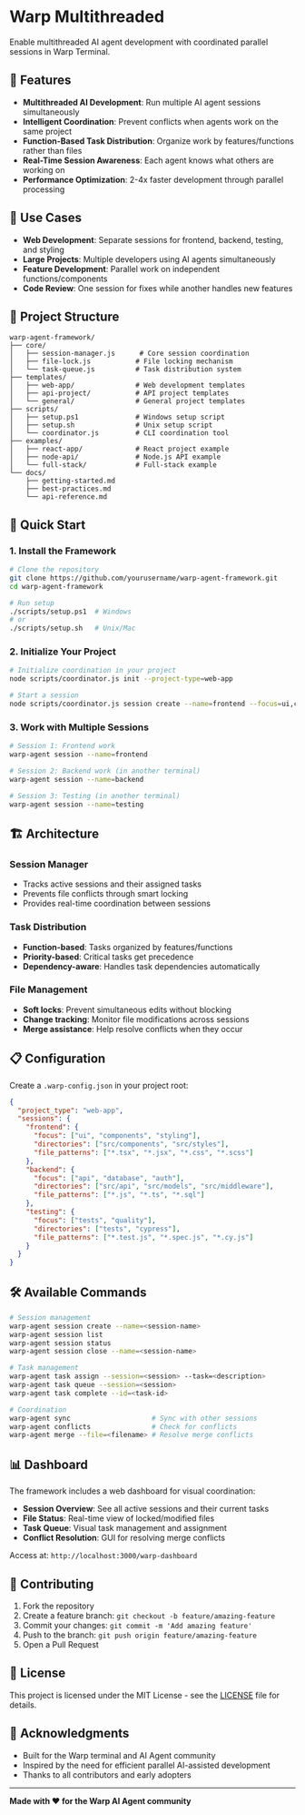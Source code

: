 # Warp Multithreaded

Enable multithreaded AI agent development with coordinated parallel sessions in Warp Terminal.

## 🚀 Features

- **Multithreaded AI Development**: Run multiple AI agent sessions simultaneously
- **Intelligent Coordination**: Prevent conflicts when agents work on the same project
- **Function-Based Task Distribution**: Organize work by features/functions rather than files
- **Real-Time Session Awareness**: Each agent knows what others are working on
- **Performance Optimization**: 2-4x faster development through parallel processing

## 🎯 Use Cases

- **Web Development**: Separate sessions for frontend, backend, testing, and styling
- **Large Projects**: Multiple developers using AI agents simultaneously
- **Feature Development**: Parallel work on independent functions/components
- **Code Review**: One session for fixes while another handles new features

## 📁 Project Structure

```
warp-agent-framework/
├── core/
│   ├── session-manager.js      # Core session coordination
│   ├── file-lock.js           # File locking mechanism
│   └── task-queue.js          # Task distribution system
├── templates/
│   ├── web-app/               # Web development templates
│   ├── api-project/           # API project templates
│   └── general/               # General project templates
├── scripts/
│   ├── setup.ps1              # Windows setup script
│   ├── setup.sh               # Unix setup script
│   └── coordinator.js         # CLI coordination tool
├── examples/
│   ├── react-app/             # React project example
│   ├── node-api/              # Node.js API example
│   └── full-stack/            # Full-stack example
└── docs/
    ├── getting-started.md
    ├── best-practices.md
    └── api-reference.md
```

## 🚀 Quick Start

### 1. Install the Framework
```bash
# Clone the repository
git clone https://github.com/yourusername/warp-agent-framework.git
cd warp-agent-framework

# Run setup
./scripts/setup.ps1  # Windows
# or
./scripts/setup.sh   # Unix/Mac
```

### 2. Initialize Your Project
```bash
# Initialize coordination in your project
node scripts/coordinator.js init --project-type=web-app

# Start a session
node scripts/coordinator.js session create --name=frontend --focus=ui,components
```

### 3. Work with Multiple Sessions
```bash
# Session 1: Frontend work
warp-agent session --name=frontend

# Session 2: Backend work (in another terminal)
warp-agent session --name=backend

# Session 3: Testing (in another terminal)
warp-agent session --name=testing
```

## 🏗️ Architecture

### Session Manager
- Tracks active sessions and their assigned tasks
- Prevents file conflicts through smart locking
- Provides real-time coordination between sessions

### Task Distribution
- **Function-based**: Tasks organized by features/functions
- **Priority-based**: Critical tasks get precedence
- **Dependency-aware**: Handles task dependencies automatically

### File Management
- **Soft locks**: Prevent simultaneous edits without blocking
- **Change tracking**: Monitor file modifications across sessions
- **Merge assistance**: Help resolve conflicts when they occur

## 📋 Configuration

Create a `.warp-config.json` in your project root:

```json
{
  "project_type": "web-app",
  "sessions": {
    "frontend": {
      "focus": ["ui", "components", "styling"],
      "directories": ["src/components", "src/styles"],
      "file_patterns": ["*.tsx", "*.jsx", "*.css", "*.scss"]
    },
    "backend": {
      "focus": ["api", "database", "auth"],
      "directories": ["src/api", "src/models", "src/middleware"],
      "file_patterns": ["*.js", "*.ts", "*.sql"]
    },
    "testing": {
      "focus": ["tests", "quality"],
      "directories": ["tests", "cypress"],
      "file_patterns": ["*.test.js", "*.spec.js", "*.cy.js"]
    }
  }
}
```

## 🛠️ Available Commands

```bash
# Session management
warp-agent session create --name=<session-name>
warp-agent session list
warp-agent session status
warp-agent session close --name=<session-name>

# Task management
warp-agent task assign --session=<session> --task=<description>
warp-agent task queue --session=<session>
warp-agent task complete --id=<task-id>

# Coordination
warp-agent sync                    # Sync with other sessions
warp-agent conflicts               # Check for conflicts
warp-agent merge --file=<filename> # Resolve merge conflicts
```

## 📊 Dashboard

The framework includes a web dashboard for visual coordination:

- **Session Overview**: See all active sessions and their current tasks
- **File Status**: Real-time view of locked/modified files
- **Task Queue**: Visual task management and assignment
- **Conflict Resolution**: GUI for resolving merge conflicts

Access at: `http://localhost:3000/warp-dashboard`

## 🤝 Contributing

1. Fork the repository
2. Create a feature branch: `git checkout -b feature/amazing-feature`
3. Commit your changes: `git commit -m 'Add amazing feature'`
4. Push to the branch: `git push origin feature/amazing-feature`
5. Open a Pull Request

## 📄 License

This project is licensed under the MIT License - see the [LICENSE](LICENSE) file for details.

## 🙏 Acknowledgments

- Built for the Warp terminal and AI Agent community
- Inspired by the need for efficient parallel AI-assisted development
- Thanks to all contributors and early adopters

---

**Made with ❤️ for the Warp AI Agent community**
